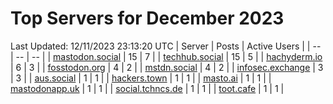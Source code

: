 # Top Servers for December 2023
Last Updated: 12/11/2023 23:13:20 UTC
| Server | Posts | Active Users |
| -- | -- | -- |
| [mastodon.social](https://mastodon.social/tags/PowerShell) | 15 | 7 |
| [techhub.social](https://techhub.social/tags/PowerShell) | 15 | 5 |
| [hachyderm.io](https://hachyderm.io/tags/PowerShell) | 6 | 3 |
| [fosstodon.org](https://fosstodon.org/tags/PowerShell) | 4 | 2 |
| [mstdn.social](https://mstdn.social/tags/PowerShell) | 4 | 2 |
| [infosec.exchange](https://infosec.exchange/tags/PowerShell) | 3 | 3 |
| [aus.social](https://aus.social/tags/PowerShell) | 1 | 1 |
| [hackers.town](https://hackers.town/tags/PowerShell) | 1 | 1 |
| [masto.ai](https://masto.ai/tags/PowerShell) | 1 | 1 |
| [mastodonapp.uk](https://mastodonapp.uk/tags/PowerShell) | 1 | 1 |
| [social.tchncs.de](https://social.tchncs.de/tags/PowerShell) | 1 | 1 |
| [toot.cafe](https://toot.cafe/tags/PowerShell) | 1 | 1 |
